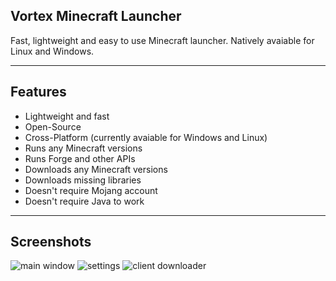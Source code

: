 ## Vortex Minecraft Launcher

Fast, lightweight and easy to use Minecraft launcher. Natively avaiable for Linux and Windows.

---

## Features

* Lightweight and fast
* Open-Source
* Cross-Platform (currently avaiable for Windows and Linux)
* Runs any Minecraft versions
* Runs Forge and other APIs
* Downloads any Minecraft versions
* Downloads missing libraries
* Doesn't require Mojang account
* Doesn't require Java to work

---

## Screenshots

![main window](https://i.imgur.com/pd2tnnK.png)
![settings](https://i.imgur.com/xXOZ8gn.png)
![client downloader](https://i.imgur.com/1QTjiDw.png)
